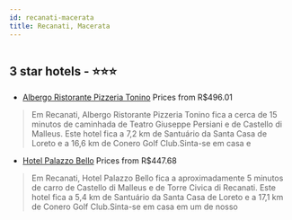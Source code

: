 ```yaml
---
id: recanati-macerata
title: Recanati, Macerata
---
```


<center><img src="https://i.travelapi.com/hotels/32000000/31360000/31359800/31359755/e62b8398_z.jpg" alt="" /></center>


##  3 star hotels - ⭐️⭐️⭐️

-    [Albergo Ristorante Pizzeria Tonino](https://www.hurb.com/br/aud/https://www.hurb.com/br/hotels/recanati/albergo-ristorante-pizzeria-tonino-HT-KY1D?cmp=18055) Prices from R$496.01
   > Em Recanati, Albergo Ristorante Pizzeria Tonino fica a cerca de 15 minutos de caminhada de Teatro Giuseppe Persiani e de Castello di Malleus.  Este hotel fica a 7,2 km de Santuário da Santa Casa de Loreto e a 16,6 km de Conero Golf Club.Sinta-se em casa e
-    [Hotel Palazzo Bello](https://www.hurb.com/br/aud/https://www.hurb.com/br/hotels/recanati/hotel-palazzo-bello-HT-ZWCK?cmp=18055) Prices from R$447.68
   > Em Recanati, Hotel Palazzo Bello fica a aproximadamente 5 minutos de carro de Castello di Malleus e de Torre Civica di Recanati.  Este hotel fica a 5,4 km de Santuário da Santa Casa de Loreto e a 17,1 km de Conero Golf Club.Sinta-se em casa em um de nosso
